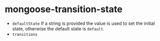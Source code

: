 # mongoose-transition-state

* `defaultState` If a string is provided the value is used to set the initial
state, otherwise the default state is `default`.
* `transitions`
